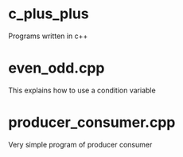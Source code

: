 # c_plus_plus
Programs written in c++

# even_odd.cpp
This explains how to use a condition variable

# producer_consumer.cpp
Very simple program of producer consumer 
